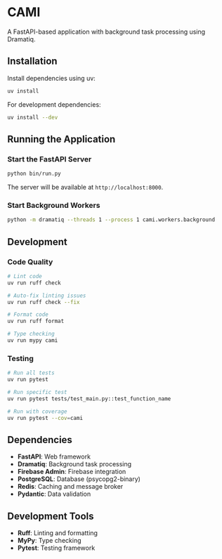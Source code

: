 # CAMI

A FastAPI-based application with background task processing using Dramatiq.

## Installation

Install dependencies using uv:

```bash
uv install
```

For development dependencies:

```bash
uv install --dev
```

## Running the Application

### Start the FastAPI Server

```bash
python bin/run.py
```

The server will be available at `http://localhost:8000`.

### Start Background Workers

```bash
python -m dramatiq --threads 1 --process 1 cami.workers.background
```

## Development

### Code Quality

```bash
# Lint code
uv run ruff check

# Auto-fix linting issues
uv run ruff check --fix

# Format code
uv run ruff format

# Type checking
uv run mypy cami
```

### Testing

```bash
# Run all tests
uv run pytest

# Run specific test
uv run pytest tests/test_main.py::test_function_name

# Run with coverage
uv run pytest --cov=cami
```

## Dependencies

- **FastAPI**: Web framework
- **Dramatiq**: Background task processing
- **Firebase Admin**: Firebase integration
- **PostgreSQL**: Database (psycopg2-binary)
- **Redis**: Caching and message broker
- **Pydantic**: Data validation

## Development Tools

- **Ruff**: Linting and formatting
- **MyPy**: Type checking
- **Pytest**: Testing framework

